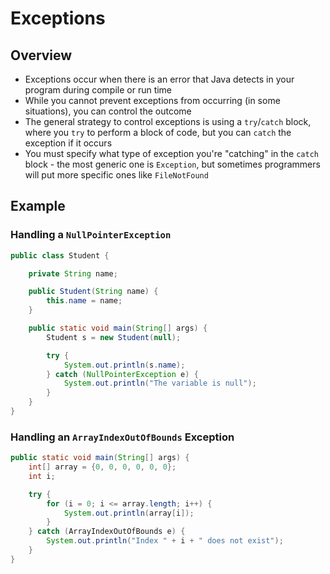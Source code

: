 # Exceptions

## Overview
* Exceptions occur when there is an error that Java detects in your program during compile or run time
* While you cannot prevent exceptions from occurring (in some situations), you can control the outcome
* The general strategy to control exceptions is using a `try`/`catch` block, where you `try` to perform a block of code, but you can `catch` the exception if it occurs
* You must specify what type of exception you're "catching" in the `catch` block - the most generic one is `Exception`, but sometimes programmers will put more specific ones like `FileNotFound`

## Example

### Handling a `NullPointerException`
```java
public class Student {

    private String name;

    public Student(String name) {
        this.name = name;
    }

    public static void main(String[] args) {
        Student s = new Student(null);

        try {
            System.out.println(s.name);
        } catch (NullPointerException e) {
            System.out.println("The variable is null");
        }
    }
}
```

### Handling an `ArrayIndexOutOfBounds` Exception

```java
public static void main(String[] args) {
    int[] array = {0, 0, 0, 0, 0, 0};
    int i;

    try {
        for (i = 0; i <= array.length; i++) {
            System.out.println(array[i]);
        }
    } catch (ArrayIndexOutOfBounds e) {
        System.out.println("Index " + i + " does not exist");
    }
}
```
